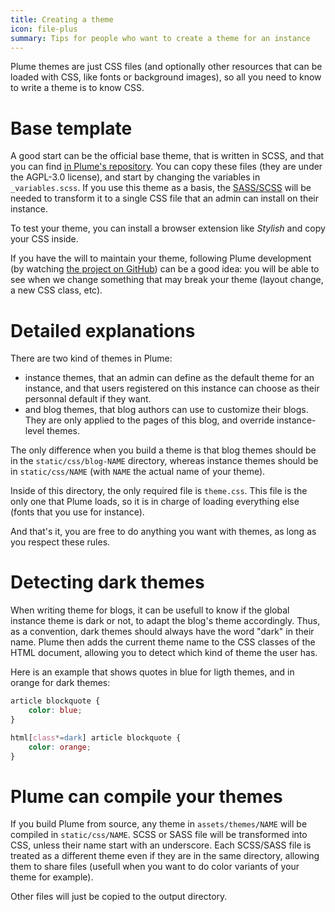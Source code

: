 ```yaml
---
title: Creating a theme
icon: file-plus
summary: Tips for people who want to create a theme for an instance
---
```


Plume themes are just CSS files (and optionally other resources that can be loaded with CSS, like fonts or background images),
so all you need to know to write a theme is to know CSS.

# Base template

A good start can be the official base theme, that is written in SCSS, and that you can find
[in Plume's repository](https://github.com/Plume-org/Plume/tree/master/assets/themes/default).
You can copy these files (they are under the AGPL-3.0 license), and start by changing the variables
in `_variables.scss`. If you use this theme as a basis, the [SASS/SCSS](https://sass-lang.com/) will be
needed to transform it to a single CSS file that an admin can install on their instance.

To test your theme, you can install a browser extension like *Stylish* and copy your CSS inside.

If you have the will to maintain your theme, following Plume development (by watching [the project on GitHub](https://github.com/Plume-org/Plume/))
can be a good idea: you will be able to see when we change something that may break your theme (layout change, a new CSS class, etc).

# Detailed explanations

There are two kind of themes in Plume:

- instance themes, that an admin can define as the default theme for an instance, and that users registered on this instance can choose as their personnal default if they want.
- and blog themes, that blog authors can use to customize their blogs. They are only applied to the pages of this blog, and override instance-level themes.

The only difference when you build a theme is that blog themes should be in the `static/css/blog-NAME` directory, whereas instance themes should be in `static/css/NAME` (with `NAME` the actual name of your theme).

Inside of this directory, the only required file is `theme.css`.
This file is the only one that Plume loads, so it is in charge of loading everything else (fonts that you use for instance).

And that's it, you are free to do anything you want with themes, as long as you respect these rules.

# Detecting dark themes

When writing theme for blogs, it can be usefull to know if the global instance theme is dark or not, to adapt the blog's theme accordingly.
Thus, as a convention, dark themes should always have the word "dark" in their name.
Plume then adds the current theme name to the CSS classes of the HTML document, allowing you to detect which kind of theme the user has.

Here is an example that shows quotes in blue for ligth themes, and in orange for dark themes:

```css
article blockquote {
	color: blue;
}

html[class*=dark] article blockquote {
	color: orange;
}
```

# Plume can compile your themes

If you build Plume from source, any theme in `assets/themes/NAME` will be compiled in `static/css/NAME`.
SCSS or SASS file will be transformed into CSS, unless their name start with an underscore.
Each SCSS/SASS file is treated as a different theme even if they are in the same directory, allowing them to share files (usefull when you want to do color variants of your theme for example).

Other files will just be copied to the output directory.
